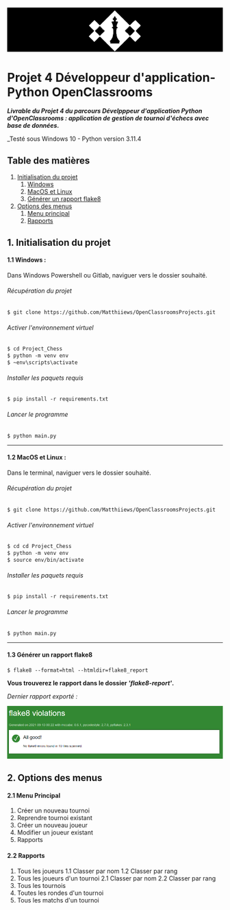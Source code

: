 ![chess_club](img/chess_club.png)

# Projet 4 Développeur d'application-Python OpenClassrooms 
***Livrable du Projet 4 du parcours Dévelpppeur d'application Python d'OpenClassrooms : application de gestion de tournoi d'échecs avec base de données.***

_Testé sous Windows 10 - Python version 3.11.4

## Table des matières
1. [Initialisation du projet](#id-section1)
    1. [Windows](#id-section1-1)
    1. [MacOS et Linux](#id-section1-2)
    3. [Générer un rapport flake8](#id-section1-3)
2. [Options des menus](#id-section2)
    1. [Menu principal](#section2-1)
    2. [Rapports](#section2-2)


<div id='id-section1'></div>

## 1. Initialisation du projet

<div id='id-section1-1'></div>

#### 1.1 Windows :
Dans Windows Powershell ou Gitlab, naviguer vers le dossier souhaité.
###### Récupération du projet

    $ git clone https://github.com/Matthiiews/OpenClassroomsProjects.git

###### Activer l'environnement virtuel
    $ cd Project_Chess
    $ python -m venv env 
    $ ~env\scripts\activate
    
###### Installer les paquets requis
    $ pip install -r requirements.txt

###### Lancer le programme
    $ python main.py

<div id='id-section1-2'></div>

---------

#### 1.2 MacOS et Linux :
Dans le terminal, naviguer vers le dossier souhaité.
###### Récupération du projet

    $ git clone https://github.com/Matthiiews/OpenClassroomsProjects.git

###### Activer l'environnement virtuel
    $ cd cd Project_Chess 
    $ python -m venv env 
    $ source env/bin/activate
    
###### Installer les paquets requis
    $ pip install -r requirements.txt

###### Lancer le programme
    $ python main.py

<div id='id-section1-3'></div>

----------

#### 1.3 Générer un rapport flake8

    $ flake8 --format=html --htmldir=flake8_report

**Vous trouverez le rapport dans le dossier _'flake8-report'_.**

_Dernier rapport exporté :_

![latest_report](img/latest_report.png)

<div id='id-section2'></div>

## 2. Options des menus

<div id='id-section2-1'></div>

#### 2.1 Menu Principal
1. Créer un nouveau tournoi
2. Reprendre tournoi existant
3. Créer un nouveau joueur
4. Modifier un joueur existant
5. Rapports

<div id='id-section2-2'></div>

#### 2.2 Rapports
1. Tous les joueurs
   1.1 Classer par nom
   1.2 Classer par rang
2. Tous les joueurs d'un tournoi
   2.1 Classer par nom
   2.2 Classer par rang
3. Tous les tournois
4. Toutes les rondes d'un tournoi
5. Tous les matchs d'un tournoi